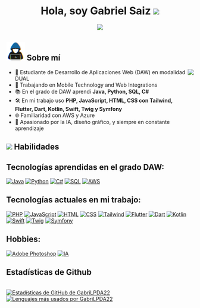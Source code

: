 
<h1 align="center"><b>Hola, soy Gabriel Saiz </b><img src="https://media.giphy.com/media/hvRJCLFzcasrR4ia7z/giphy.gif" width="35"></h1>

<p align="center">
  <a href="https://github.com/DenverCoder1/readme-typing-svg">
    <img 
      src="https://readme-typing-svg.herokuapp.com?font=Time+New+Roman&color=cyan&size=25&center=true&vCenter=true&width=850&height=120&lines=Estudiante+DAW+en+modalidad+DUAL;Trabajando+en+Mobile+Technology+and+Web+Integrations;PHP,+JS,+Flutter,+Tailwind,+Kotlin,+Swift,+y+más!"
    />
  </a>
</p>
    
## <picture><img src = "https://github.com/0xAbdulKhalid/0xAbdulKhalid/raw/main/assets/mdImages/about_me.gif" width="50px" style="visibility:visible;max-width:100%;"></picture> **Sobre mí**

<picture>
  <img align="right" <img src="https://camo.githubusercontent.com/e2e93a7fdf20ca4f31a557c3bfc701bea95009d2520601aa6db1a64bc612b775/68747470733a2f2f6d656469612e67697068792e636f6d2f6d656469612f517670715443694563777476783677774a4b2f67697068792e676966" height="300" data-canonical-src="https://media.giphy.com/media/QvpqTCiEcwtvx6wwJK/giphy.gif" style="max-width: 100%; display: inline-block;" data-target="animated-image.originalImage">
</picture>

- 🌱 Estudiante de Desarrollo de Aplicaciones Web (DAW) en modalidad DUAL
- 💼 Trabajando en Mobile Technology and Web Integrations
- 📚 En el grado de DAW aprendí **Java, Python, SQL, C#**
- 🛠️ En mi trabajo uso **PHP, JavaScript, HTML, CSS con Tailwind, Flutter, Dart, Kotlin, Swift, Twig y Symfony**
- 🌐 Familiaridad con AWS y Azure
- 🤖 Apasionado por la IA, diseño gráfico, y siempre en constante aprendizaje

## <img src="https://media2.giphy.com/media/QssGEmpkyEOhBCb7e1/giphy.gif?cid=ecf05e47a0n3gi1bfqntqmob8g9aid1oyj2wr3ds3mg700bl&rid=giphy.gif" width ="25"><b> Habilidades</b>

<p align="center">

## Tecnologías aprendidas en el grado DAW:
[![Java](https://img.shields.io/badge/Java-007396?style=for-the-badge&logo=openjdk&logoColor=white&labelColor=101010)]()
[![Python](https://img.shields.io/badge/Python-yellow?style=for-the-badge&logo=python&logoColor=white&labelColor=101010)]()
[![C#](https://img.shields.io/badge/C%23-239120?style=for-the-badge&logo=c-sharp&logoColor=white)]()
[![SQL](https://img.shields.io/badge/SQL-00000F?style=for-the-badge&logo=sql&logoColor=white)]()
[![AWS](https://img.shields.io/badge/AWS-232F3E?style=for-the-badge&logo=amazon-aws&logoColor=white&labelColor=101010)]()

## Tecnologías actuales en mi trabajo:
[![PHP](https://img.shields.io/badge/PHP-777BB4?style=for-the-badge&logo=php&logoColor=white)]()
[![JavaScript](https://img.shields.io/badge/JavaScript-F7DF1E?style=for-the-badge&logo=javascript&logoColor=black)]()
[![HTML](https://img.shields.io/badge/HTML-239120?style=for-the-badge&logo=html5&logoColor=white&labelColor=101010)]()
[![CSS](https://img.shields.io/badge/CSS-1572B6?style=for-the-badge&logo=css3&logoColor=white&labelColor=101010)]()
[![Tailwind](https://img.shields.io/badge/Tailwind_CSS-38B2AC?style=for-the-badge&logo=tailwind-css&logoColor=white)]()
[![Flutter](https://img.shields.io/badge/Flutter-02569B?style=for-the-badge&logo=flutter&logoColor=white)]()
[![Dart](https://img.shields.io/badge/Dart-0175C2?style=for-the-badge&logo=dart&logoColor=white)]()
[![Kotlin](https://img.shields.io/badge/Kotlin-0095D5?style=for-the-badge&logo=kotlin&logoColor=white)]()
[![Swift](https://img.shields.io/badge/Swift-FA7343?style=for-the-badge&logo=swift&logoColor=white)]()
[![Twig](https://img.shields.io/badge/Twig-68A066?style=for-the-badge&logo=twig&logoColor=white)]()
[![Symfony](https://img.shields.io/badge/Symfony-000000?style=for-the-badge&logo=symfony&logoColor=white)]()

## Hobbies:
[![Adobe Photoshop](https://img.shields.io/badge/Adobe%20Photoshop-31A8FF?style=for-the-badge&logo=adobe-photoshop&logoColor=white&labelColor=101010)]()
[![IA](https://img.shields.io/badge/IA-000000?style=for-the-badge&logo=OpenAI&logoColor=white&labelColor=101010)]()

</p>

## Estadísticas de Github

<br/>
<a href="https://github.com/GabriLPDA22">
  <img alt="Estadísticas de GitHub de GabriLPDA22" src="https://github-readme-stats.vercel.app/api?username=GabriLPDA22&show_icons=true&include_all_commits=true&count_private=true&theme=react&hide_border=true&bg_color=0D1117" />
</a>
<a href="https://github.com/GabriLPDA22">
  <img alt="Lenguajes más usados por GabriLPDA22" src="https://github-readme-stats.vercel.app/api/top-langs/?username=GabriLPDA22&langs_count=10&count_private=true&layout=compact&theme=react&hide_border=true&bg_color=0D1117" />
</a>
<br/>



